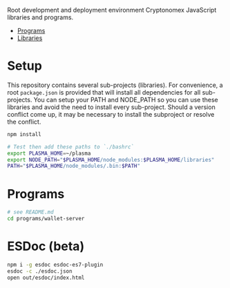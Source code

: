 Root development and deployment environment Cryptonomex JavaScript libraries and programs.


* [Programs](./programs)
* [Libraries](./libraries)


# Setup

This repository contains several sub-projects (libraries).  For convenience, a root `package.json` is provided that will install all dependencies for all sub-projects.  You can setup your PATH and NODE_PATH so you can use these libraries and avoid the need to install every  sub-project.  Should a version conflict come up, it may be necessary to install the subproject or resolve the conflict.

```bash
npm install

# Test then add these paths to `./bashrc`
export PLASMA_HOME=~/plasma
export NODE_PATH="$PLASMA_HOME/node_modules:$PLASMA_HOME/libraries"
PATH="$PLASMA_HOME/node_modules/.bin:$PATH"
```

# Programs
```bash
# see README.md
cd programs/wallet-server
```

# ESDoc (beta)
```bash
npm i -g esdoc esdoc-es7-plugin
esdoc -c ./esdoc.json
open out/esdoc/index.html
```